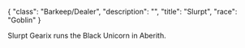 {
    "class": "Barkeep/Dealer",
    "description": "",
    "title": "Slurpt",
    "race": "Goblin"
}

Slurpt Gearix runs the Black Unicorn in Aberith.